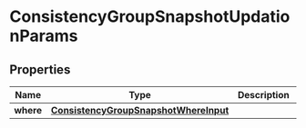 

# ConsistencyGroupSnapshotUpdationParams


## Properties

Name | Type | Description | Notes
------------ | ------------- | ------------- | -------------
**where** | [**ConsistencyGroupSnapshotWhereInput**](ConsistencyGroupSnapshotWhereInput.md) |  | 




